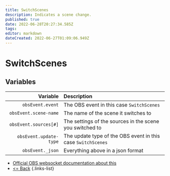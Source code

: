 ```yaml
---
title: SwitchScenes
description: Indicates a scene change.
published: true
date: 2022-06-28T20:27:34.585Z
tags:
editor: markdown
dateCreated: 2022-06-27T01:09:06.949Z
---
```


# SwitchScenes

## Variables

|               Variable | Description                                                  |
| ----------------------:|:------------------------------------------------------------ |
|       `obsEvent.event` | The OBS event in this case `SwitchScenes`                    |
|  `obsEvent.scene-name` | The name of the scene it switches to                         |
|  `obsEvent.sources[#]` | The settings of the sources in the scene you switched to     |
| `obsEvent.update-type` | The update type of the OBS event in this case `SwitchScenes` |
|       `obsEvent._json` | Everything above in a json format                            |
* [Official OBS websocket documentation about this](https://github.com/obsproject/obs-websocket/blob/4.x-current/docs/generated/protocol.md#switchscenes)
* [<= Back](/en/Integrations/OBS/Events)
{.links-list}